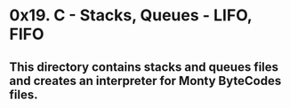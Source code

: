 # 0x19. C - Stacks, Queues - LIFO, FIFO

## This directory contains stacks and queues files and creates an interpreter for Monty ByteCodes files.